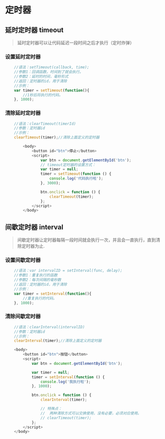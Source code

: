 # 定时器

## 延时定时器 timeout

> 延时定时器可以让代码延迟一段时间之后才执行（定时炸弹）

### 设置延时定时器

```javascript
    //语法：setTimeout(callback, time);
    //参数1：回调函数，时间到了就会执行。
    //参数2：延时的时间，毫秒形式
    //返回：定时器的id，用于清除
    //示例：
    var timer = setTimeout(function(){
        //1秒后将执行的代码。
    }, 1000);
```

### 清除延时定时器

```javascript
    //语法：clearTimeout(timerId)
    //参数：定时器id
    //示例：
    clearTimeout(timer);//清除上面定义的定时器
```
```javascript
        <body>
            <button id="btn">停止</button>
            <script>
                var btn = document.getElementById('btn');
                // timeout定时器的设置方式：
                var timer = null;
                timer = setTimeout(function () {
                    console.log('代码执行啦');
                }, 3000);

                btn.onclick = function () {
                    clearTimeout(timer);
                };
            </script>
        </body>
```

## 间歇定时器 interval

> 间歇定时器让定时器每隔一段时间就会执行一次，并且会一直执行，直到清除定时器为止.

### 设置间歇定时器

```javascript
    //语法：var intervalID = setInterval(func, delay);
    //参数1：重复执行的函数
    //参数2：每次间隔的毫秒数
    //返回：定时器的id，用于清除
    //示例：
    var timer = setInterval(function(){
        //重复执行的代码。
    }, 1000);

```
### 清除间歇定时器 

```javascript
    //语法：clearInterval(intervalID)
    //参数：定时器id
    //示例：
    clearInterval(timer);//清除上面定义的定时器
```
```javascript
    <body>
        <button id="btn">按钮</button>
        <script>
            var btn = document.getElementById('btn');

            var timer = null;
            timer = setInterval(function () {
                console.log('我执行啦');
            }, 1000);

            btn.onclick = function () {
                clearInterval(timer);

                // 特殊点：
                //  两种清除方式可以交换使用，没有必要，必须对应使用。
                // clearTimeout(timer);
            };
        </script>
    </body>
```    
